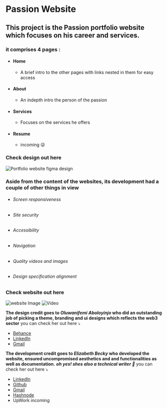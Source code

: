 # Passion Website


## This project is the Passion portfolio website which focuses on his career and services. #####

### it comprises 4 pages :
- #### Home
  - A brief intro to the other pages with links nested in them for easy access
- #### About
  - An indepth intro the person of the passion 
- #### Services
  - Focuses on the services he offers 
- #### Resume
  - incoming 😜


### Check design out here
![Portfolio website figma design](https://github.com/Messrsbecky/Passion-Website/assets/97636921/a8adf59c-0768-4395-b0c1-e7e6786391dc)


### Aside from the content of the websites, its development had a couple of other things in view

- ###### Screen responsiveness
- ###### Site security
- ###### Accessibility
- ###### Navigation
- ###### Quality videos and images
- ###### Design specification alignment

### Check website out here
![website Image](https://github.com/Messrsbecky/Passion-Website/assets/97636921/bfbac133-e748-408b-959d-eb19bca14490)
![Video](https://github.com/Messrsbecky/Passion-Website/assets/97636921/e2ebda87-3d42-4773-8d15-edcaee7b4f60)

  
**The design credit goes to _Oluwanifemi Aboloyinjo_ who did an outstanding job of picking a theme, branding and ui designs which reflects the web3 sector**
you can check her out here ⤵️

- [Behance](https://www.behance.net/aboloyinifemi/projects)
- [LinkedIn](https://www.linkedin.com/in/aboloyinjo-oluwanifemi) 
- [Gmail](aboloyinjom@gmail.com) 

**The development credit goes to _Elizabeth Becky_ who developed the website, ensured uncompromised aesthetics and and functionalities as well as documentation.**
***oh yes! shes also a technical writer 🫣***
you can check her out here ⤵️

- [LinkedIn](www.linkedin.com/in/elizabethmomoh) 
- [Github](https://github.com/Messrsbecky)
- [Gmail](momohelizabethbecky@gmail.com)
- [Hashnode](https://hashnode.com/@EizabethBecky)
- UpWork incoming


 
